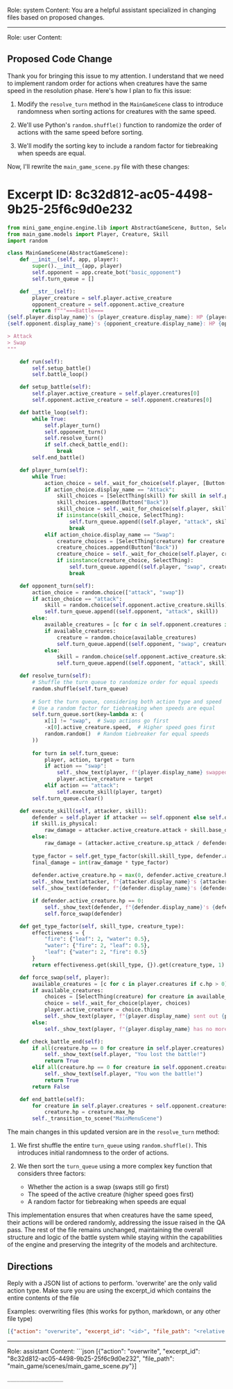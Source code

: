 Role: system
Content: You are a helpful assistant specialized in changing files based on proposed changes.
__________________
Role: user
Content: 
## Proposed Code Change
Thank you for bringing this issue to my attention. I understand that we need to implement random order for actions when creatures have the same speed in the resolution phase. Here's how I plan to fix this issue:

1. Modify the `resolve_turn` method in the `MainGameScene` class to introduce randomness when sorting actions for creatures with the same speed.

2. We'll use Python's `random.shuffle()` function to randomize the order of actions with the same speed before sorting.

3. We'll modify the sorting key to include a random factor for tiebreaking when speeds are equal.

Now, I'll rewrite the `main_game_scene.py` file with these changes:

# Excerpt ID: 8c32d812-ac05-4498-9b25-25f6c9d0e232
```python main_game/scenes/main_game_scene.py
from mini_game_engine.engine.lib import AbstractGameScene, Button, SelectThing
from main_game.models import Player, Creature, Skill
import random

class MainGameScene(AbstractGameScene):
    def __init__(self, app, player):
        super().__init__(app, player)
        self.opponent = app.create_bot("basic_opponent")
        self.turn_queue = []

    def __str__(self):
        player_creature = self.player.active_creature
        opponent_creature = self.opponent.active_creature
        return f"""===Battle===
{self.player.display_name}'s {player_creature.display_name}: HP {player_creature.hp}/{player_creature.max_hp}
{self.opponent.display_name}'s {opponent_creature.display_name}: HP {opponent_creature.hp}/{opponent_creature.max_hp}

> Attack
> Swap
"""

    def run(self):
        self.setup_battle()
        self.battle_loop()

    def setup_battle(self):
        self.player.active_creature = self.player.creatures[0]
        self.opponent.active_creature = self.opponent.creatures[0]

    def battle_loop(self):
        while True:
            self.player_turn()
            self.opponent_turn()
            self.resolve_turn()
            if self.check_battle_end():
                break
        self.end_battle()

    def player_turn(self):
        while True:
            action_choice = self._wait_for_choice(self.player, [Button("Attack"), Button("Swap")])
            if action_choice.display_name == "Attack":
                skill_choices = [SelectThing(skill) for skill in self.player.active_creature.skills]
                skill_choices.append(Button("Back"))
                skill_choice = self._wait_for_choice(self.player, skill_choices)
                if isinstance(skill_choice, SelectThing):
                    self.turn_queue.append((self.player, "attack", skill_choice.thing))
                    break
            elif action_choice.display_name == "Swap":
                creature_choices = [SelectThing(creature) for creature in self.player.creatures if creature != self.player.active_creature and creature.hp > 0]
                creature_choices.append(Button("Back"))
                creature_choice = self._wait_for_choice(self.player, creature_choices)
                if isinstance(creature_choice, SelectThing):
                    self.turn_queue.append((self.player, "swap", creature_choice.thing))
                    break

    def opponent_turn(self):
        action_choice = random.choice(["attack", "swap"])
        if action_choice == "attack":
            skill = random.choice(self.opponent.active_creature.skills)
            self.turn_queue.append((self.opponent, "attack", skill))
        else:
            available_creatures = [c for c in self.opponent.creatures if c != self.opponent.active_creature and c.hp > 0]
            if available_creatures:
                creature = random.choice(available_creatures)
                self.turn_queue.append((self.opponent, "swap", creature))
            else:
                skill = random.choice(self.opponent.active_creature.skills)
                self.turn_queue.append((self.opponent, "attack", skill))

    def resolve_turn(self):
        # Shuffle the turn queue to randomize order for equal speeds
        random.shuffle(self.turn_queue)
        
        # Sort the turn queue, considering both action type and speed
        # Use a random factor for tiebreaking when speeds are equal
        self.turn_queue.sort(key=lambda x: (
            x[1] != "swap",  # Swap actions go first
            -x[0].active_creature.speed,  # Higher speed goes first
            random.random()  # Random tiebreaker for equal speeds
        ))
        
        for turn in self.turn_queue:
            player, action, target = turn
            if action == "swap":
                self._show_text(player, f"{player.display_name} swapped to {target.display_name}!")
                player.active_creature = target
            elif action == "attack":
                self.execute_skill(player, target)
        self.turn_queue.clear()

    def execute_skill(self, attacker, skill):
        defender = self.player if attacker == self.opponent else self.opponent
        if skill.is_physical:
            raw_damage = attacker.active_creature.attack + skill.base_damage - defender.active_creature.defense
        else:
            raw_damage = (attacker.active_creature.sp_attack / defender.active_creature.sp_defense) * skill.base_damage
        
        type_factor = self.get_type_factor(skill.skill_type, defender.active_creature.creature_type)
        final_damage = int(raw_damage * type_factor)
        
        defender.active_creature.hp = max(0, defender.active_creature.hp - final_damage)
        self._show_text(attacker, f"{attacker.display_name}'s {attacker.active_creature.display_name} used {skill.display_name}!")
        self._show_text(defender, f"{defender.display_name}'s {defender.active_creature.display_name} took {final_damage} damage!")

        if defender.active_creature.hp == 0:
            self._show_text(defender, f"{defender.display_name}'s {defender.active_creature.display_name} fainted!")
            self.force_swap(defender)

    def get_type_factor(self, skill_type, creature_type):
        effectiveness = {
            "fire": {"leaf": 2, "water": 0.5},
            "water": {"fire": 2, "leaf": 0.5},
            "leaf": {"water": 2, "fire": 0.5}
        }
        return effectiveness.get(skill_type, {}).get(creature_type, 1)

    def force_swap(self, player):
        available_creatures = [c for c in player.creatures if c.hp > 0]
        if available_creatures:
            choices = [SelectThing(creature) for creature in available_creatures]
            choice = self._wait_for_choice(player, choices)
            player.active_creature = choice.thing
            self._show_text(player, f"{player.display_name} sent out {player.active_creature.display_name}!")
        else:
            self._show_text(player, f"{player.display_name} has no more creatures able to battle!")

    def check_battle_end(self):
        if all(creature.hp == 0 for creature in self.player.creatures):
            self._show_text(self.player, "You lost the battle!")
            return True
        elif all(creature.hp == 0 for creature in self.opponent.creatures):
            self._show_text(self.player, "You won the battle!")
            return True
        return False

    def end_battle(self):
        for creature in self.player.creatures + self.opponent.creatures:
            creature.hp = creature.max_hp
        self._transition_to_scene("MainMenuScene")
```

The main changes in this updated version are in the `resolve_turn` method:

1. We first shuffle the entire `turn_queue` using `random.shuffle()`. This introduces initial randomness to the order of actions.

2. We then sort the `turn_queue` using a more complex key function that considers three factors:
   - Whether the action is a swap (swaps still go first)
   - The speed of the active creature (higher speed goes first)
   - A random factor for tiebreaking when speeds are equal

This implementation ensures that when creatures have the same speed, their actions will be ordered randomly, addressing the issue raised in the QA pass. The rest of the file remains unchanged, maintaining the overall structure and logic of the battle system while staying within the capabilities of the engine and preserving the integrity of the models and architecture.

## Directions
Reply with a JSON list of actions to perform. 'overwrite' are the only valid action type. 
Make sure you are using the excerpt_id which contains the entire contents of the file

Examples:
overwriting files (this works for python, markdown, or any other file type)
```json output_example1
[{"action": "overwrite", "excerpt_id": "<id>", "file_path": "<relative file path>"}]
```

__________________
Role: assistant
Content: ```json
[{"action": "overwrite", "excerpt_id": "8c32d812-ac05-4498-9b25-25f6c9d0e232", "file_path": "main_game/scenes/main_game_scene.py"}]
```
__________________
